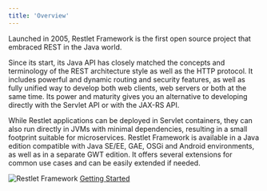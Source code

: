 ```yaml
---
title: 'Overview'
---
```

Launched in 2005, Restlet Framework is the first open source project that embraced REST in the Java world.

Since its start, its Java API has closely matched the concepts and terminology of the REST architecture style as well as the HTTP protocol. It includes powerful and dynamic routing and security features, as well as fully unified way to develop both web clients, web servers or both at the same time. Its power and maturity gives you an alternative to developing directly with the Servlet API or with the JAX-RS API.

While Restlet applications can be deployed in Servlet containers, they can also run directly in JVMs with minimal dependencies, resulting in a small footprint suitable for microservices. Restlet Framework is available in a Java edition compatible with Java SE/EE, GAE, OSGi and Android environments, as well as in a separate GWT edition. It offers several extensions for common use cases and can be easily extended if needed.

<div class="m-cta cta-darkblue">
    <img class="home-logo" src="/images/restlet-framework.svg" alt="Restlet Framework">
    <a href="/documentation/user-guide/{{% frameworkLatestRelease %}}/introduction/overview/" class="m-button m-button-border">Getting Started</a>
</div>
